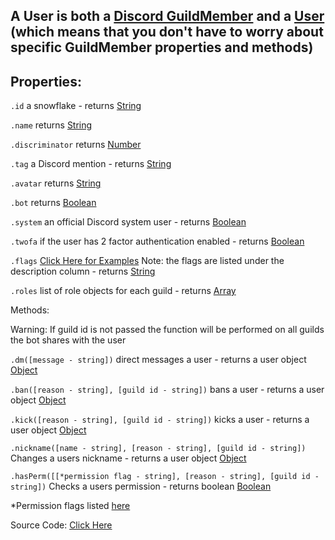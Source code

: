 ## A User is both a [Discord GuildMember](https://discord.com/developers/docs/resources/guild#guild-member-object) and a [User](https://discord.com/developers/docs/resources/user#user-object) (which means that you don't have to worry about specific GuildMember properties and methods)

## Properties:

`.id` a snowflake - returns [String](https://javascript.info/types#string)

`.name` returns [String](https://javascript.info/types#string)

`.discriminator` returns [Number](https://javascript.info/types#number)

`.tag` a Discord mention - returns [String](https://javascript.info/types#string)

`.avatar` returns [String](https://javascript.info/types#string)

`.bot` returns [Boolean](https://javascript.info/types#boolean-logical-type)

`.system` an official Discord system user - returns [Boolean](https://javascript.info/types#string)

`.twofa` if the user has 2 factor authentication enabled - returns [Boolean](https://javascript.info/types#boolean-logical-type)

`.flags` [Click Here for Examples](https://discord.com/developers/docs/resources/user#user-object-user-flags) Note: the flags are listed under the description column - returns [String](https://javascript.info/types#string)

`.roles` list of role objects for each guild - returns [Array](https://javascript.info/array)


Methods: 

Warning: If guild id is not passed the function will be performed on all guilds the bot shares with the user


`.dm([message - string])` direct messages a user - returns a user object [Object](https://javascript.info/object)

`.ban([reason - string], [guild id - string])` bans a user - returns a user object [Object](https://javascript.info/object)

`.kick([reason - string], [guild id - string])` kicks a user - returns a user object [Object](https://javascript.info/object)

`.nickname([name - string], [reason - string], [guild id - string])` Changes a users nickname - returns a user object [Object](https://javascript.info/object)

`.hasPerm([[*permission flag - string], [reason - string], [guild id - string])` Checks a users permission - returns boolean [Boolean](https://javascript.info/types#boolean-logical-type)

*Permission flags listed [here](https://discord.com/developers/docs/topics/permissions#permissions-bitwise-permission-flags)




Source Code: [Click Here](https://github.com/discordjslib/discordjslib/tree/main/lib/Classes/User)
